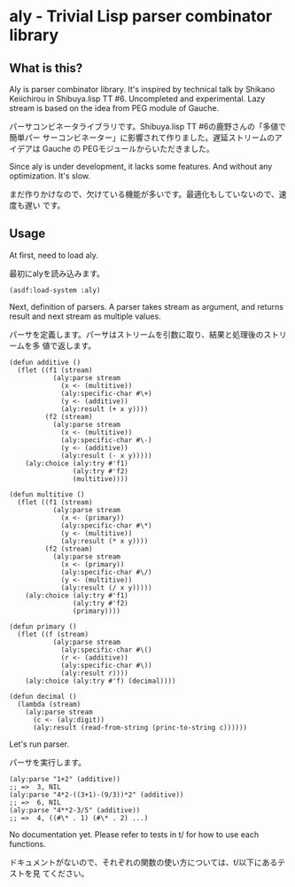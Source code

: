 aly - Trivial Lisp parser combinator library
============================================

What is this?
-------------

Aly is parser combinator library. It's inspired by technical talk by Shikano
Keiichirou in Shibuya.lisp TT #6. Uncompleted and experimental. Lazy stream is
based on the idea from PEG module of Gauche.

パーサコンビネータライブラリです。Shibuya.lisp TT #6の鹿野さんの「多値で簡単パー
サーコンビネーター」に影響されて作りました。遅延ストリームのアイデアは Gauche の
PEGモジュールからいただきました。

Since aly is under development, it lacks some features. And without any
optimization. It's slow.

まだ作りかけなので、欠けている機能が多いです。最適化もしていないので、速度も遅い
です。

Usage
-----

At first, need to load aly.

最初にalyを読み込みます。

    (asdf:load-system :aly)

Next, definition of parsers. A parser takes stream as argument, and returns
result and next stream as multiple values.

パーサを定義します。パーサはストリームを引数に取り、結果と処理後のストリームを多
値で返します。

    (defun additive ()
      (flet ((f1 (stream)
               (aly:parse stream
                 (x <- (multitive))
                 (aly:specific-char #\+)
                 (y <- (additive))
                 (aly:result (+ x y))))
             (f2 (stream)
               (aly:parse stream
                 (x <- (multitive))
                 (aly:specific-char #\-)
                 (y <- (additive))
                 (aly:result (- x y)))))
        (aly:choice (aly:try #'f1)
                    (aly:try #'f2)
                    (multitive))))
    
    (defun multitive ()
      (flet ((f1 (stream)
               (aly:parse stream
                 (x <- (primary))
                 (aly:specific-char #\*)
                 (y <- (multitive))
                 (aly:result (* x y))))
             (f2 (stream)
               (aly:parse stream
                 (x <- (primary))
                 (aly:specific-char #\/)
                 (y <- (multitive))
                 (aly:result (/ x y)))))
        (aly:choice (aly:try #'f1)
                    (aly:try #'f2)
                    (primary))))
    
    (defun primary ()
      (flet ((f (stream)
               (aly:parse stream
                 (aly:specific-char #\()
                 (r <- (additive))
                 (aly:specific-char #\))
                 (aly:result r))))
        (aly:choice (aly:try #'f) (decimal))))
    
    (defun decimal ()
      (lambda (stream)
        (aly:parse stream
          (c <- (aly:digit))
          (aly:result (read-from-string (princ-to-string c))))))

Let's run parser.

パーサを実行します。

    (aly:parse "1+2" (additive))
    ;; =>  3, NIL
    (aly:parse "4*2-((3+1)-(9/3))*2" (additive))
    ;; =>  6, NIL
    (aly:parse "4**2-3/5" (additive))
    ;; =>  4, ((#\* . 1) (#\* . 2) ...)

No documentation yet. Please refer to tests in t/ for how to use each functions.

ドキュメントがないので、それぞれの関数の使い方については、t/以下にあるテストを見
てください。
